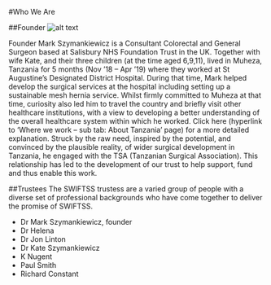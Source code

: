 #Who We Are

##Founder
![alt text](images/mark-photo-bio.jpg "Mark Szymankiewicz")

Founder Mark Szymankiewicz is a Consultant Colorectal and General Surgeon based at Salisbury NHS Foundation Trust in the UK. Together with wife Kate, and their three children (at the time aged 6,9,11), lived in Muheza, Tanzania for 5 months (Nov ’18 – Apr ’19) where they worked at St Augustine’s Designated District Hospital. During that time, Mark helped develop the surgical services at the hospital including setting up a sustainable mesh hernia service. Whilst firmly committed to Muheza at that time, curiosity also led him to travel the country and briefly visit other healthcare institutions, with a view to developing a better understanding of the overall healthcare system within which he worked. Click here (hyperlink to ‘Where we work – sub tab: About Tanzania’ page) for a more detailed explanation.
Struck by the raw need, inspired by the potential, and convinced by the plausible reality, of wider surgical development in Tanzania, he engaged with the TSA (Tanzanian Surgical Association). This relationship has led to the development of our trust to help support, fund and thus enable this work.

##Trustees
The SWIFTSS trustess are a varied group of people with a diverse set of professional backgrounds who have come together to deliver the promise of SWIFTSS.

* Dr Mark Szymankiewicz, founder
* Dr Helena
* Dr Jon Linton
* Dr Kate Szymankiewicz
* K Nugent
* Paul Smith
* Richard Constant
